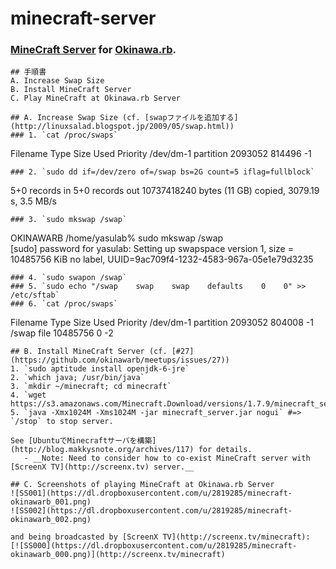 minecraft-server
================

### [MineCraft Server](https://minecraft.net/download) for [Okinawa.rb](http://qwik.jp/okinawarb/).

```
## 手順書
A. Increase Swap Size
B. Install MineCraft Server
C. Play MineCraft at Okinawa.rb Server

## A. Increase Swap Size (cf. [swapファイルを追加する](http://linuxsalad.blogspot.jp/2009/05/swap.html))
### 1. `cat /proc/swaps`
```
  Filename		Type	Size		Used	Priority
  /dev/dm-1              partition	2093052	814496	-1
```
### 2. `sudo dd if=/dev/zero of=/swap bs=2G count=5 iflag=fullblock`
```
   5+0 records in
   5+0 records out
   10737418240 bytes (11 GB) copied, 3079.19 s, 3.5 MB/s
```
### 3. `sudo mkswap /swap`
```
   OKINAWARB /home/yasulab% sudo mkswap /swap                                          
   [sudo] password for yasulab: 
   Setting up swapspace version 1, size = 10485756 KiB
   no label, UUID=9ac709f4-1232-4583-967a-05e1e79d3235
```
### 4. `sudo swapon /swap`
### 5. `sudo echo "/swap    swap    swap    defaults    0    0" >> /etc/sftab`
### 6. `cat /proc/swaps`
```
   Filename				Type		Size	  Used	Priority
   /dev/dm-1            partition	2093052	804008	-1
   /swap                file		10485756	 0	-2
```
## B. Install MineCraft Server (cf. [#27](https://github.com/okinawarb/meetups/issues/27))
1. `sudo aptitude install openjdk-6-jre`
2. `which java; /usr/bin/java`
3. `mkdir ~/minecraft; cd minecraft`
4. `wget https://s3.amazonaws.com/Minecraft.Download/versions/1.7.9/minecraft_server.1.7.9.jar`
5. `java -Xmx1024M -Xms1024M -jar minecraft_server.jar nogui` #=> `/stop` to stop server.

See [UbuntuでMinecraftサーバを構築](http://blog.makkysnote.org/archives/117) for details.
   - __Note: Need to consider how to co-exist MineCraft server with [ScreenX TV](http://screenx.tv) server.__

## C. Screenshots of playing MineCraft at Okinawa.rb Server
![SS001](https://dl.dropboxusercontent.com/u/2819285/minecraft-okinawarb_001.png)
![SS002](https://dl.dropboxusercontent.com/u/2819285/minecraft-okinawarb_002.png)

and being broadcasted by [ScreenX TV](http://screenx.tv/minecraft):
[![SS000](https://dl.dropboxusercontent.com/u/2819285/minecraft-okinawarb_000.png)](http://screenx.tv/minecraft)

